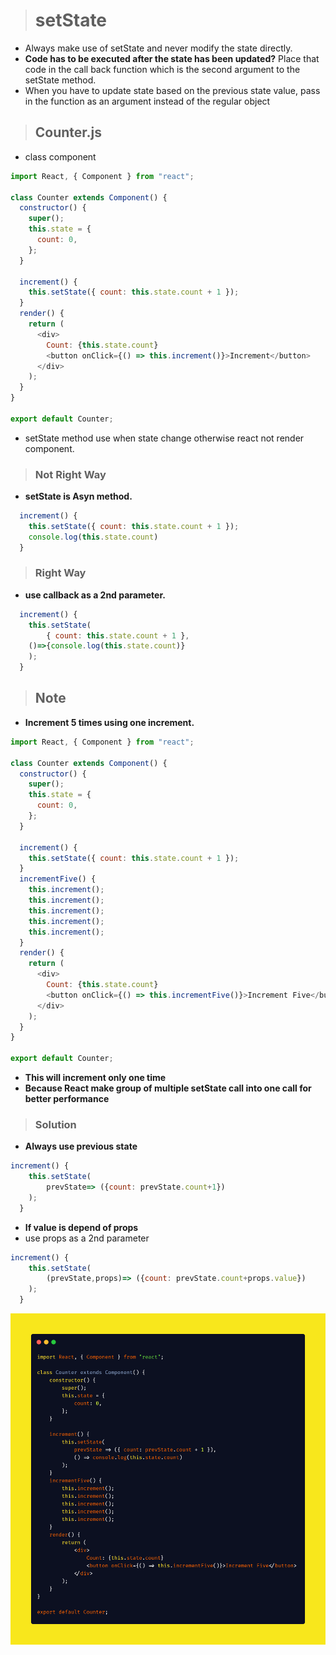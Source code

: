 > # setState

- Always make use of setState and never modify the state directly.
- **Code has to be executed after the state has been updated?** Place that code in the call back function which is the second argument to the setState method.
- When you have to update state based on the previous state value, pass in the function as an argument instead of the regular object

> ## Counter.js

- class component

```js
import React, { Component } from "react";

class Counter extends Component() {
  constructor() {
    super();
    this.state = {
      count: 0,
    };
  }

  increment() {
    this.setState({ count: this.state.count + 1 });
  }
  render() {
    return (
      <div>
        Count: {this.state.count}
        <button onClick={() => this.increment()}>Increment</button>
      </div>
    );
  }
}

export default Counter;
```

- setState method use when state change otherwise react not render component.

> ### Not Right Way

- **setState is Asyn method.**

```js
  increment() {
    this.setState({ count: this.state.count + 1 });
    console.log(this.state.count)
  }
```

> ### Right Way

- **use callback as a 2nd parameter.**

```js
  increment() {
    this.setState(
        { count: this.state.count + 1 },
    ()=>{console.log(this.state.count)}
    );
  }
```

> ## Note

- **Increment 5 times using one increment.**

```js
import React, { Component } from "react";

class Counter extends Component() {
  constructor() {
    super();
    this.state = {
      count: 0,
    };
  }

  increment() {
    this.setState({ count: this.state.count + 1 });
  }
  incrementFive() {
    this.increment();
    this.increment();
    this.increment();
    this.increment();
    this.increment();
  }
  render() {
    return (
      <div>
        Count: {this.state.count}
        <button onClick={() => this.incrementFive()}>Increment Five</button>
      </div>
    );
  }
}

export default Counter;
```

- **This will increment only one time**
- **Because React make group of multiple setState call into one call for better performance**

> ### Solution

- **Always use previous state**

```js
increment() {
    this.setState(
        prevState=> ({count: prevState.count+1})
    );
  }

```

- **If value is depend of props**
- use props as a 2nd parameter

```js
increment() {
    this.setState(
        (prevState,props)=> ({count: prevState.count+props.value})
    );
  }

```

![setstate](https://github.com/ppm143/AllProjectImages/blob/master/ReactJS%20Tutorial/setstate/setstatejs.png)
